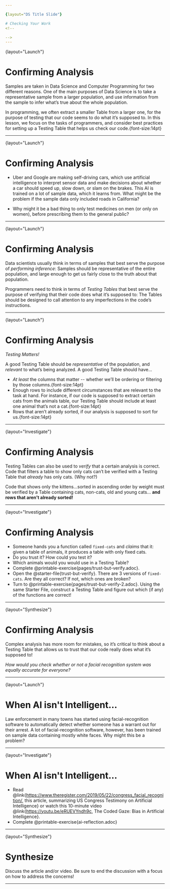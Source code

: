 ```yaml
---

{layout="DS Title Slide"}

# Checking Your Work
<!--

-->
---
```

{layout="Launch"}
# Confirming Analysis
Samples are taken in Data Science and Computer Programming for two different reasons. One of the main purposes of Data Science is to take a representative sample from a larger population, and use information from the sample to infer what’s true about the whole population. 

In programming, we often extract a smaller Table from a larger one, for the purpose of testing that our code seems to do what it’s supposed to. In this lesson, we focus on the tasks of programmers, and consider best practices for setting up a Testing Table that helps us check our code.{font-size:14pt}

<!--

-->
---
{layout="Launch"}
# Confirming Analysis
* Uber and Google are making self-driving cars, which use artificial intelligence to interpret sensor data and make decisions about whether a car should speed up, slow down, or slam on the brakes. This AI is trained on a lot of sample data, which it learns from. What might be the problem if the sample data only included roads in California?

* Why might it be a bad thing to only test medicines on men (or only on women), before prescribing them to the general public?
<!--

-->
---
{layout="Launch"}
# Confirming Analysis

Data scientists usually think in terms of samples that best serve the purpose of _performing inference_: Samples should be representative of the entire population, and large enough to get us fairly close to the truth about that population. 

Programmers need to think in terms of _Testing Tables_ that best serve the purpose of verifying that their code does what it’s supposed to: The Tables should be designed to call attention to any imperfections in the code’s instructions.

---
{layout="Launch"}
# Confirming Analysis
*Testing Matters!*

A good Testing Table should be _representative_ of the population, and _relevant_ to what’s being analyzed. A good Testing Table should have...

- _At least_ the columns that matter -- whether we’ll be ordering or filtering by those columns.{font-size:14pt}
- Enough rows to include different circumstances that are relevant to the task at hand. For instance, if our code is supposed to extract certain cats from the animals table, our Testing Table should include at least one animal that’s not a cat.{font-size:14pt}
- Rows that aren’t already sorted, if our analysis is supposed to sort for us.{font-size:14pt}
<!--

-->
---
{layout="Investigate"}
# Confirming Analysis

Testing Tables can also be used to _verify_ that a certain analysis is correct. Code that filters a table to show only cats can’t be verified with a Testing Table that _already_ has only cats. (Why not?)

Code that shows only the kittens...sorted in ascending order by weight must be verified by a Table containing cats, non-cats, old and young cats... __and rows that aren’t already sorted!__

<!--

-->
---
{layout="Investigate"}
# Confirming Analysis

* Someone hands you a function called `fixed-cats` and _claims_ that it: given a table of animals, it produces a table with only fixed cats.
* Do you trust it? How could you test it?
* Which animals would you would use in a Testing Table?
* Complete @printable-exercise{pages/trust-but-verify.adoc}.
* Open the @starter-file{trust-but-verify}. There are 3 versions of `fixed-cats`. Are they all correct? If not, which ones are broken?
* Turn to @printable-exercise{pages/trust-but-verify-2.adoc}. Using the same Starter File, construct a Testing Table and figure out which (if any) of the functions are correct!

<!--

-->
---
{layout="Synthesize"}
# Confirming Analysis

Complex analysis has more room for mistakes, so it’s critical to think about a Testing Table that allows us to trust that our code really does what it’s supposed to!

*How would you check whether or not a facial recognition system was equally accurate for everyone?*

<!--

-->
---
{layout="Launch"}
# When AI isn't Intelligent... 

Law enforcement in many towns has started using facial-recognition software to automatically detect whether someone has a warrant out for their arrest. A lot of facial-recognition software, however, has been trained on sample data containing mostly white faces. Why might this be a problem?

<!--

-->
---
{layout="Investigate"}
# When AI isn't Intelligent... 

- Read @link{https://www.theregister.com/2019/05/22/congress_facial_recognition/, this article, summarizing US Congress Testimony on Artificial Intelligence} or watch this 10-minute video @link{https://youtu.be/eRUEVYndh9c, The Coded Gaze: Bias in Artificial Intelligence}.
- Complete @printable-exercise{ai-reflection.adoc}


---
{layout="Synthesize"}
# Synthesize

Discuss the article and/or video. Be sure to end the discussion with a focus on how to address the concerns!

<!--

-->

---